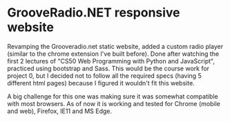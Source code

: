 # GrooveRadio.NET responsive website

Revamping the Grooveradio.net static website, added a custom radio player (similar to the chrome extension I've built before).
Done after watching the first 2 lectures of "CS50 Web Programming with Python and JavaScript", practiced using bootstrap and Sass.
This would be the course work for project 0, but I decided not to follow all the required specs (having 5 different html pages) because I figured it wouldn't fit this website.

A big challenge for this one was making sure it was somewhat compatible with most browsers. As of now it is working and tested for Chrome (mobile and web), Firefox, IE11 and MS Edge.
